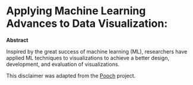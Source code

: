 # Applying Machine Learning Advances to Data Visualization: 



**Abstract**

Inspired by the great success of machine learning (ML), researchers have applied ML techniques to visualizations to achieve a better design, development, and evaluation of visualizations. 


This disclaimer was adapted from the [Pooch](https://github.com/fatiando/pooch) project.

